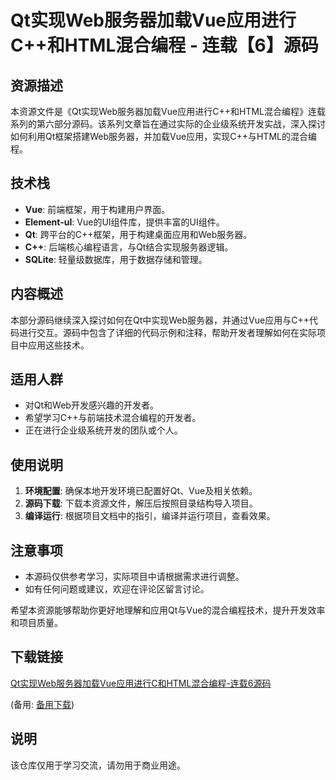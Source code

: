 # Qt实现Web服务器加载Vue应用进行C++和HTML混合编程 - 连载【6】源码

## 资源描述

本资源文件是《Qt实现Web服务器加载Vue应用进行C++和HTML混合编程》连载系列的第六部分源码。该系列文章旨在通过实际的企业级系统开发实战，深入探讨如何利用Qt框架搭建Web服务器，并加载Vue应用，实现C++与HTML的混合编程。

## 技术栈

- **Vue**: 前端框架，用于构建用户界面。
- **Element-uI**: Vue的UI组件库，提供丰富的UI组件。
- **Qt**: 跨平台的C++框架，用于构建桌面应用和Web服务器。
- **C++**: 后端核心编程语言，与Qt结合实现服务器逻辑。
- **SQLite**: 轻量级数据库，用于数据存储和管理。

## 内容概述

本部分源码继续深入探讨如何在Qt中实现Web服务器，并通过Vue应用与C++代码进行交互。源码中包含了详细的代码示例和注释，帮助开发者理解如何在实际项目中应用这些技术。

## 适用人群

- 对Qt和Web开发感兴趣的开发者。
- 希望学习C++与前端技术混合编程的开发者。
- 正在进行企业级系统开发的团队或个人。

## 使用说明

1. **环境配置**: 确保本地开发环境已配置好Qt、Vue及相关依赖。
2. **源码下载**: 下载本资源文件，解压后按照目录结构导入项目。
3. **编译运行**: 根据项目文档中的指引，编译并运行项目，查看效果。

## 注意事项

- 本源码仅供参考学习，实际项目中请根据需求进行调整。
- 如有任何问题或建议，欢迎在评论区留言讨论。

希望本资源能够帮助你更好地理解和应用Qt与Vue的混合编程技术，提升开发效率和项目质量。

## 下载链接
[Qt实现Web服务器加载Vue应用进行C和HTML混合编程-连载6源码](https://pan.quark.cn/s/6f61e3632997) 

(备用: [备用下载](https://pan.baidu.com/s/1RIs6fdnllgvYdREflnGCgw?pwd=0hv7))

## 说明

该仓库仅用于学习交流，请勿用于商业用途。
